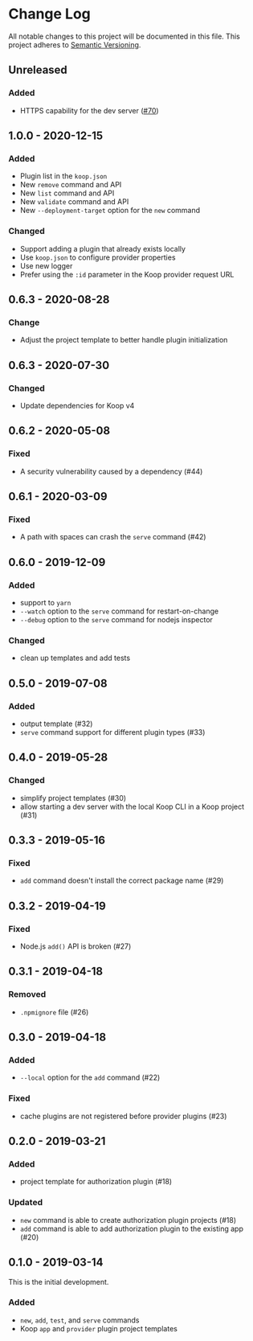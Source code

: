 # Change Log

All notable changes to this project will be documented in this file.
This project adheres to [Semantic Versioning](http://semver.org/).

## Unreleased
### Added
* HTTPS capability for the dev server ([#70](https://github.com/koopjs/koop-cli/issues/70))

## 1.0.0 - 2020-12-15
### Added
* Plugin list in the `koop.json`
* New `remove` command and API
* New `list` command and API
* New `validate` command and API
* New `--deployment-target` option for the `new` command

### Changed
* Support adding a plugin that already exists locally
* Use `koop.json` to configure provider properties
* Use new logger
* Prefer using the `:id` parameter in the Koop provider request URL

## 0.6.3 - 2020-08-28
### Change
* Adjust the project template to better handle plugin initialization

## 0.6.3 - 2020-07-30
### Changed
* Update dependencies for Koop v4

## 0.6.2 - 2020-05-08
### Fixed
* A security vulnerability caused by a dependency (#44)

## 0.6.1 - 2020-03-09
### Fixed
* A path with spaces can crash the `serve` command (#42)

## 0.6.0 - 2019-12-09

### Added
* support to `yarn`
* `--watch` option to the `serve` command for restart-on-change
* `--debug` option to the `serve` command for nodejs inspector

### Changed
* clean up templates and add tests

## 0.5.0 - 2019-07-08

### Added

* output template (#32)
* `serve` command support for different plugin types (#33)

## 0.4.0 - 2019-05-28

### Changed

* simplify project templates (#30)
* allow starting a dev server with the local Koop CLI in a Koop project (#31)

## 0.3.3 - 2019-05-16

### Fixed

* `add` command doesn't install the correct package name (#29)

## 0.3.2 - 2019-04-19

### Fixed

* Node.js `add()` API is broken (#27)

## 0.3.1 - 2019-04-18

### Removed

* `.npmignore` file (#26)

## 0.3.0 - 2019-04-18

### Added

* `--local` option for the `add` command (#22)

### Fixed

* cache plugins are not registered before provider plugins (#23)

## 0.2.0 - 2019-03-21

### Added

* project template for authorization plugin (#18)

### Updated

* `new` command is able to create authorization plugin projects (#18)
* `add` command is able to add authorization plugin to the existing app (#20)

## 0.1.0 - 2019-03-14

This is the initial development.

### Added
* `new`, `add`, `test`, and `serve` commands
* Koop `app` and `provider` plugin project templates

